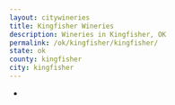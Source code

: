 ```yaml
---
layout: citywineries
title: Kingfisher Wineries
description: Wineries in Kingfisher, OK
permalink: /ok/kingfisher/kingfisher/
state: ok
county: kingfisher
city: kingfisher
---
```

-
